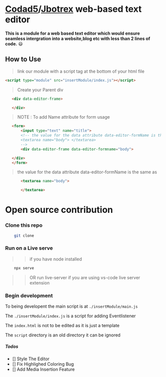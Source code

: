 # [Codad5](https://github.com/codad5)/[Jbotrex](https://github.com/jerrygeorge360) web-based text editor

**This is a module for a web based text editor which would ensure seamless intergration into  a website,blog etc with less than 2 lines of code.** :smiley:

## How to Use
> link our module with a script tag at the bottom of your html file
```html
<script type="module" src="insertModule/index.js"></script>
```
 > Create your Parent div 
 ```html
    <div data-editor-frame>

    </div>
 ```
 > NOTE : To add Name attribute for form usage 
 ```html
    <form>
        <input type="text" name="title">
        <!-- the value for the data attribute data-editor-formName is the same as
        <textarea name="body"> </textarea>
        -->
        <div data-editor-frame data-editor-formname="body">

    </div>
    </form>
 ```
 >the value for the data attribute data-editor-formName is the same as
 ```html
        <textarea name="body">

        </textarea>
```

# Open source contribution
### Clone this repo
```bash
    git clone 
```
>
### Run on a Live serve
>> if you have node installed
```bash
    npx serve
```
>> OR run live-server if you are using vs-code live server extension

### Begin development 
To being developent the main script is at `./insertModule/main.js`

The `./insertModule/index.js` is a script for adding Eventlistener

The `index.html` is not to be edited as it is just a template

The `script` directory is an old directory it can be ignored
##### Todos
- [] Style The Editor 
- [] Fix Highlighed Coloring Bug
- [] Add Media Insertion Feature